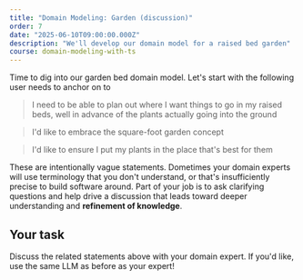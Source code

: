 ```yaml
---
title: "Domain Modeling: Garden (discussion)"
order: 7
date: "2025-06-10T09:00:00.000Z"
description: "We'll develop our domain model for a raised bed garden"
course: domain-modeling-with-ts
---
```


Time to dig into our garden bed domain model. Let's start with the following user needs to anchor on to

> I need to be able to plan out where I want things to go in my raised beds, well in advance of the plants actually going into the ground

> I'd like to embrace the square-foot garden concept

> I'd like to ensure I put my plants in the place that's best for them

These are intentionally vague statements. Dometimes your domain experts will use terminology that you don't understand, or that's insufficiently precise to build software around. Part of your job is to ask clarifying questions and help drive a discussion that leads toward deeper understanding and **refinement of knowledge**.

## Your task

Discuss the related statements above with your domain expert. If you'd like, use the same LLM as before as your expert!
